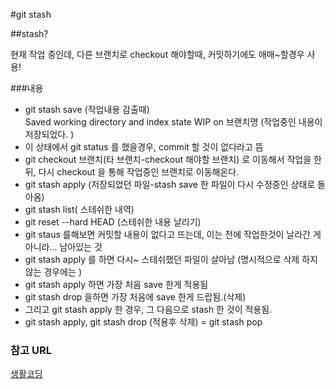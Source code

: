 #git stash

##stash?

현재 작업 중인데, 다른 브랜치로 checkout 해야할때,  커밋하기에도 애매~할경우 사용!

###내용
* git stash save (작업내용 감출때)<br>
Saved working directory and index state WIP  on 브랜치명
(작업중인 내용이 저장되었다. )
* 이 상태에서  git status 를 했을경우, commit 할 것이 없다라고 뜸
* git checkout 브랜치(타 브랜치-checkout 해야할 브랜치)
로 이동해서 작업을 한 뒤, 다시 checkout 을 통해 작업중인 브랜치로 이동해온다.
* git stash apply (저장되었던 파일-stash save 한 파일이 다시 수정중인 상태로 돌아옴)
* git stash list( 스테쉬한 내역)
* git reset --hard HEAD (스테쉬한 내용 날리기)
* git staus 를해보면 커밋할 내용이 없다고 뜨는데, 이는 전에 작업한것이 날라간 게 아니라... 남아있는 것
* git stash apply 를 하면 다시~ 스테쉬했던 파일이 살아남 (명시적으로 삭제 하지 않는 경우에는 )
* git stash apply 하면  가장 처음 save 한게 적용됨
* git stash drop 을하면 가장 처음에 save 한게 드랍됨.(삭제)
* 그리고 git stash apply  한 경우, 그 다음으로 stash 한 것이 적용됨.
* git stash apply, git stash drop (적용후 삭제) = git stash pop

### 참고 URL

[생활코딩](https://www.youtube.com/watch?time_continue=5&v=ArNd5sSwD04)
